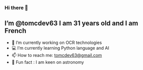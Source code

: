 ### Hi there 👋  
## I’m @tomcdev63 I am 31 years old and I am French

- 👾 I’m currently working on OCR technologies
- 💻 I’m currently learning Python language and AI
- 📫 How to reach me: tomcdev63@gmail.com
- 🔭 Fun fact : I am keen on astronomy
